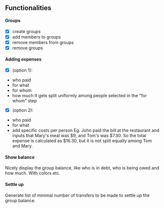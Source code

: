 ## Functionalities

#### Groups

- [x] create groups
- [x] add members to groups
- [x] remove members from groups
- [x] remove groups

#### Adding expenses

- [x] (option 1):

- who paid
- for what
- for whom
- how much
  It gets split uniformly among people selected in the "for whom" step

- [x] (option 2):

- who paid
- for what
- add specific costs per person
  Eg. John paid the bill at the restaurant and inputs that Mary's meal was $9, and Tom's was $7.30.
  So the total expense is calculated as $16.30, but it is not split equally among Tom and Mary.

#### Show balance

Nicely display the group balance, like who is in debt, who is being owed and how much. With colors etc.

#### Settle up

Generate list of minimal number of transfers to be made to settle up the group balance.
